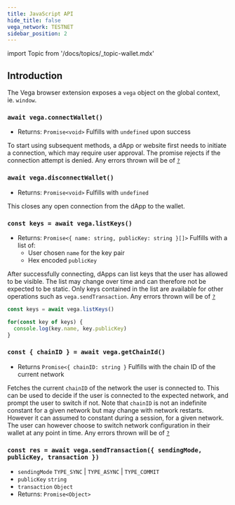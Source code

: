 ```yaml
---
title: JavaScript API
hide_title: false
vega_network: TESTNET
sidebar_position: 2
---
```

import Topic from '/docs/topics/_topic-wallet.mdx'

<Topic />

## Introduction

The Vega browser extension exposes a `vega` object on the global context,
ie. `window`.

### `await vega.connectWallet()`

- Returns: `Promise<void>` Fulfills with `undefined` upon success

To start using subsequent methods, a dApp or website first needs to initiate
a connection, which may require user approval. The promise rejects if the
connection attempt is denied. Any errors thrown will be of [`?`](#?)

### `await vega.disconnectWallet()`

- Returns: `Promise<void>` Fulfills with `undefined`

This closes any open connection from the dApp to the wallet.

### `const keys = await vega.listKeys()`

- Returns: `Promise<{ name: string, publicKey: string }[]>` Fulfills with a list of:
    * User chosen `name` for the key pair
    * Hex encoded `publicKey`

After successfully connecting, dApps can list keys that the user has allowed to
be visible. The list may change over time and can therefore not be expected to
be static. Only keys contained in the list are available for other operations 
such as `vega.sendTransaction`.
Any errors thrown will be of [`?`](#?)

```js
const keys = await vega.listKeys()

for(const key of keys) {
  console.log(key.name, key.publicKey)
}
```

### `const { chainID } = await vega.getChainId()`

- Returns `Promise<{ chainID: string }` Fulfills with the chain ID of the current network

Fetches the current `chainID` of the network the user is connected to. This
can be used to decide if the user is connected to the expected network,
and prompt the user to switch if not.
Note that `chainID` is not an indefinite constant for a given network but may 
change with network restarts. However it can assumed to constant during a session,
for a given network. The user can however choose to switch network
configuration in their wallet at any point in time.
Any errors thrown will be of [`?`](#?)

### `const res = await vega.sendTransaction({ sendingMode, publicKey, transaction })`

- `sendingMode` `TYPE_SYNC` | `TYPE_ASYNC` | `TYPE_COMMIT`
- `publicKey` `string`
- `transaction` `Object`
- Returns: `Promise<Object>`



